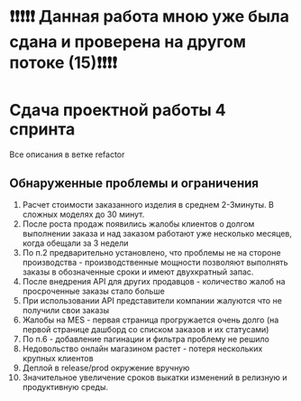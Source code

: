 # ❗❗❗❗❗ Данная работа мною уже была сдана и проверена на другом потоке (15)❗❗❗❗

# Сдача проектной работы 4 спринта

Все описания в ветке refactor

## Обнаруженные проблемы и ограничения

1. Расчет стоимости заказанного изделия в среднем 2-3минуты. В сложных моделях до 30 минут.
2. После роста продаж появились жалобы клиентов о долгом выполнении заказа и над заказом работают уже несколько месяцев, когда обещали за 3 недели
3. По п.2 предварительно установлено, что проблемы не на стороне производства - производственные мощности позволяют выполнять заказы в обозначенные сроки и имеют двухкратный запас.
4. После внедрения API для других продавцов - количество жалоб на просроченные заказы стало больше
5. При использовании API представители компании жалуются что не получили свои заказы
6. Жалобы на MES - первая страница прогружается очень долго (на первой странице дашборд со списком заказов и их статусами)
7. По п.6 - добавление пагинации и фильтра проблему не решило
8. Недовольство онлайн магазином растет - потеря нескольких крупных клиентов
9. Деплой в release/prod окружение вручную
10. Значительное увеличение сроков выкатки изменений в релизную и продуктивную среды.

